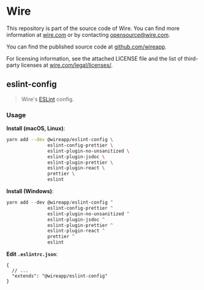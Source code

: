# Wire

This repository is part of the source code of Wire. You can find more information at [wire.com](https://wire.com) or by contacting opensource@wire.com.

You can find the published source code at [github.com/wireapp](https://github.com/wireapp).

For licensing information, see the attached LICENSE file and the list of third-party licenses at [wire.com/legal/licenses/](https://wire.com/legal/licenses/).

## eslint-config

> Wire's [ESLint](https://eslint.org/docs/developer-guide/shareable-configs) config.

### Usage

**Install (macOS, Linux)**:

```bash
yarn add --dev @wireapp/eslint-config \
               eslint-config-prettier \
               eslint-plugin-no-unsanitized \
               eslint-plugin-jsdoc \
               eslint-plugin-prettier \
               eslint-plugin-react \
               prettier \
               eslint
```

**Install (Windows)**:

```powershell
yarn add --dev @wireapp/eslint-config ^
               eslint-config-prettier ^
               eslint-plugin-no-unsanitized ^
               eslint-plugin-jsdoc ^
               eslint-plugin-prettier ^
               eslint-plugin-react ^
               prettier ^
               eslint
```

**Edit `.eslintrc.json`**:

```jsonc
{
  // ...
  "extends": "@wireapp/eslint-config"
}
```
